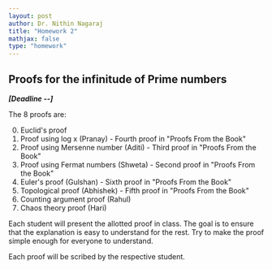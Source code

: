 ```yaml
---
layout: post   
author: Dr. Nithin Nagaraj   
title: "Homework 2"
mathjax: false
type: "homework"
---
```


## Proofs for the infinitude of Prime numbers

***[Deadline --]***


The 8 proofs are:

0. Euclid's proof
1. Proof using log x (Pranay) - Fourth proof in "Proofs From the Book"
2. Proof using Mersenne number (Aditi) - Third proof in  "Proofs From the Book"
3. Proof using Fermat numbers (Shweta) - Second proof in  "Proofs From the Book"
4. Euler's proof (Gulshan) - Sixth proof in  "Proofs From the Book"
5. Topological proof (Abhishek) - Fifth proof in  "Proofs From the Book"
6. Counting argument proof (Rahul)
7. Chaos theory proof (Hari)

Each student will present the allotted proof in class. The goal is to ensure that the explanation is easy to understand for the rest. Try to make the proof simple enough for everyone to understand.

Each proof will be scribed by the respective student.
